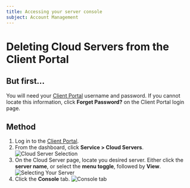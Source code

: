 ```yaml
---
title: Accessing your server console
subject: Account Management
---
```


# Deleting Cloud Servers from the Client Portal

## But first...
You will need your [Client Portal](https://core.thermo.io/login/) username and password. If you cannot locate this information, click **Forget Password?** on the Client Portal login page.

## Method
1. Log in to the [Client Portal](https://core.thermo.io/login/).
2. From the dashboard, click **Service > Cloud Servers**.
   ![Cloud Server Selection](https://raw.githubusercontent.com/thermoio/docs/master/images/deleting-cloud-servers/2017-11-14_21-46-38.png)
3. On the Cloud Server page, locate you desired server. Either click the **server name**, or select the **menu toggle**, followed by **View**.
   ![Selecting Your Server](https://raw.githubusercontent.com/thermoio/docs/master/images/accessing-your-cloud-server-console/2017-11-16_12-36-33.png)
4. Click the **Console** tab. 
   ![Console tab](https://raw.githubusercontent.com/thermoio/docs/master/images/accessing-your-cloud-server-console/2017-11-16_12-39-41.png)

